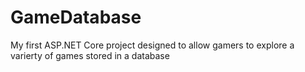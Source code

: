 # GameDatabase
My first ASP.NET Core project designed to allow gamers to explore a varierty of games stored in a database
